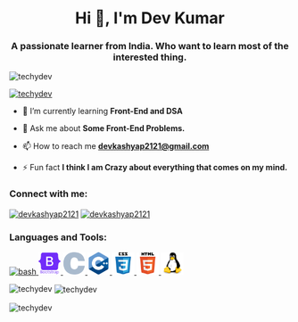<h1 align="center">Hi 👋, I'm Dev Kumar</h1>
<h3 align="center">A passionate learner from India. Who want to learn most of the interested thing.</h3>

<p align="left"> <img src="https://komarev.com/ghpvc/?username=techydev&label=Profile%20views&color=0e75b6&style=flat" alt="techydev" /> </p>

<p align="left"> <a href="https://github.com/ryo-ma/github-profile-trophy"><img src="https://github-profile-trophy.vercel.app/?username=techydev" alt="techydev" /></a> </p>

- 🌱 I’m currently learning **Front-End and DSA**

- 💬 Ask me about **Some Front-End Problems.**

- 📫 How to reach me **devkashyap2121@gmail.com**

- ⚡ Fun fact **I think I am Crazy about everything that comes on my mind.**

<h3 align="left">Connect with me:</h3>
<p align="left">
<a href="https://instagram.com/devkashyap2121" target="blank"><img align="center" src="https://cdn.jsdelivr.net/npm/simple-icons@3.0.1/icons/instagram.svg" alt="devkashyap2121" height="30" width="40" /></a>
<a href="https://www.hackerrank.com/devkashyap2121" target="blank"><img align="center" src="https://cdn.jsdelivr.net/npm/simple-icons@3.0.1/icons/hackerrank.svg" alt="devkashyap2121" height="30" width="40" /></a>
</p>

<h3 align="left">Languages and Tools:</h3>
<p align="left"> <a href="https://www.gnu.org/software/bash/" target="_blank"> <img src="https://www.vectorlogo.zone/logos/gnu_bash/gnu_bash-icon.svg" alt="bash" width="40" height="40"/> </a> <a href="https://getbootstrap.com" target="_blank"> <img src="https://raw.githubusercontent.com/devicons/devicon/master/icons/bootstrap/bootstrap-plain-wordmark.svg" alt="bootstrap" width="40" height="40"/> </a> <a href="https://www.cprogramming.com/" target="_blank"> <img src="https://raw.githubusercontent.com/devicons/devicon/master/icons/c/c-original.svg" alt="c" width="40" height="40"/> </a> <a href="https://www.w3schools.com/cpp/" target="_blank"> <img src="https://raw.githubusercontent.com/devicons/devicon/master/icons/cplusplus/cplusplus-original.svg" alt="cplusplus" width="40" height="40"/> </a> <a href="https://www.w3schools.com/css/" target="_blank"> <img src="https://raw.githubusercontent.com/devicons/devicon/master/icons/css3/css3-original-wordmark.svg" alt="css3" width="40" height="40"/> </a> <a href="https://www.w3.org/html/" target="_blank"> <img src="https://raw.githubusercontent.com/devicons/devicon/master/icons/html5/html5-original-wordmark.svg" alt="html5" width="40" height="40"/> </a> <a href="https://www.linux.org/" target="_blank"> <img src="https://raw.githubusercontent.com/devicons/devicon/master/icons/linux/linux-original.svg" alt="linux" width="40" height="40"/> </a> </p>

<p><img align="left" src="https://github-readme-stats.vercel.app/api/top-langs?username=techydev&show_icons=true&locale=en&layout=compact" alt="techydev" /></p>

<p>&nbsp;<img align="center" src="https://github-readme-stats.vercel.app/api?username=techydev&show_icons=true&locale=en" alt="techydev" /></p>

<p><img align="center" src="https://github-readme-streak-stats.herokuapp.com/?user=techydev&" alt="techydev" /></p>
